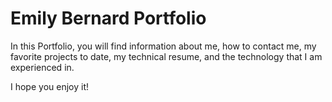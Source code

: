 # Emily Bernard Portfolio

In this Portfolio, you will find information about me, how to contact me, my favorite projects to date, my technical resume, and the technology that I am experienced in. 

I hope you enjoy it! 